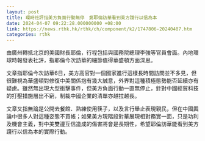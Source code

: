 ```yaml
---
layout: post
title: 環時社評指美方負面行動無停　冀耶倫訪華看到美方踐行以信為本
date: 2024-04-07 09:22:28.000000000 +08:00
link: https://news.rthk.hk/rthk/ch/component/k2/1747806-20240407.htm
categories: rthk
---
```


由廣州轉抵北京的美國財長耶倫，行程包括與國務院總理李強等官員會面。內地環球時報發表社評，指耶倫今次訪華的細節值得華盛頓方面深思。

文章指耶倫今次訪華6日，美方高官對一個國家進行這樣長時間訪問並不多見，但很難視為華盛頓對修復中美關係抱有幾大誠意，外界對這種積極態勢能否延續亦有疑慮。雖然無出現大型衝擊事件，但美方負面行動一直無停止，針對中國經貿科技的打壓措施層出不窮，制裁中國企業的清單亦越拉越長。

文章又指無論是公開去餐館、熟練使用筷子，以及言行舉止表現親民，但在中國輿論中很多人對這種姿態不買帳；如果美方現階段對華展現相對務實一面，只是功利及機會主義，對中美雙邊互信造成的傷害將會是長期性，希望耶倫訪華能看到美方踐行以信為本的實際行動。
